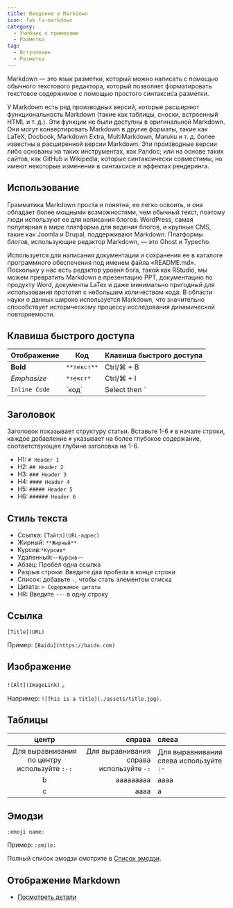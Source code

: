 ```yaml
---
title: Введение в Markdown
icon: fab fa-markdown
category:
  - Учебник с примерами
  - Разметка
tag:
  - Вступление
  - Разметка
---
```


Markdown — это язык разметки, который можно написать с помощью обычного текстового редактора, который позволяет форматировать текстовое содержимое с помощью простого синтаксиса разметки.

У Markdown есть ряд производных версий, которые расширяют функциональность Markdown (такие как таблицы, сноски, встроенный HTML и т. д.). Эти функции не были доступны в оригинальной Markdown. Они могут конвертировать Markdown в другие форматы, такие как LaTeX, Docbook, Markdown Extra, MultiMarkdown, Maruku и т. д. более известны в расширенной версии Markdown. Эти производные версии либо основаны на таких инструментах, как Pandoc; или на основе таких сайтов, как GitHub и Wikipedia, которые синтаксически совместимы, но имеют некоторые изменения в синтаксисе и эффектах рендеринга.

## Использование

Грамматика Markdown проста и понятна, ее легко освоить, и она обладает более мощными возможностями, чем обычный текст, поэтому люди используют ее для написания блогов. WordPress, самая популярная в мире платформа для ведения блогов, и крупные CMS, такие как Joomla и Drupal, поддерживают Markdown. Платформы блогов, использующие редактор Markdown, — это Ghost и Typecho.

Используется для написания документации и сохранения ее в каталоге программного обеспечения под именем файла «README.md». Поскольку у нас есть редактор уровня бога, такой как RStudio, мы можем превратить Markdown в презентацию PPT, документацию по продукту Word, документы LaTex и даже минимально пригодный для использования прототип с небольшим количеством кода. В области науки о данных широко используется Markdown, что значительно способствует историческому процессу исследования динамической повторяемости.

## Клавиша быстрого доступа

| Отображение   | Код         | Клавиша быстрого доступа |
| ------------- | ----------- | ------------------------ |
| **Bold**      | `**текст**` | Ctrl/⌘ + B               |
| _Emphasize_   | `*текст*`   | Ctrl/⌘ + I               |
| `Inline Code` | \`код\`     | Select then `` ` ``      |

## Заголовок

Заголовок показывает структуру статьи. Вставьте 1-6 `#` в начале строки, каждое добавление `#` указывает на более глубокое содержание, соответствующее глубине заголовка на 1-6.

- H1: `# Header 1`
- H2: `## Header 2`
- H3: `### Header 3`
- H4: `#### Header 4`
- H5: `##### Header 5`
- H6: `###### Header 6`

## Стиль текста

- Ссылка: `[Тайтл](URL-адрес)`
- Жирный: `**Жирный**`
- Курсив:`*Курсив*`
- Удаленный:`~~Курсив~~`
- Абзац: Пробел одна ссылка
- Разрыв строки: Введите два пробела в конце строки
- Список: добавьте `-`, чтобы стать элементом списка
- Цитата: `> Содержимое цитаты`
- HR: Введите `---` в одну строку

## Ссылка

`[Title](URL)`

Пример: `[Baidu](https://baidu.com)`

## Изображение

`![Alt](ImageLink)` 。

Например: `![This is a title](./assets/title.jpg)`.

## Таблицы

|                    центр                     |                                   справа | слева                                   |
| :------------------------------------------: | ---------------------------------------: | :-------------------------------------- |
| Для выравнивания по центру используйте `:-:` | Для выравнивания справа используйте `-:` | Для выравнивания слева используйте `:-` |
|                      b                       |                                aaaaaaaaa | aaaa                                    |
|                      c                       |                                     aaaa | a                                       |

## Эмодзи

`:emoji name:`

Пример: `:smile:`

Полный список эмодзи смотрите в [Список эмодзи](emoji/README.md).

## Отображение Markdown

- [Посмотреть детали](demo.md)
